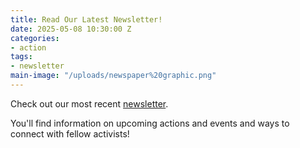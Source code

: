 ```yaml
---
title: Read Our Latest Newsletter!
date: 2025-05-08 10:30:00 Z
categories:
- action
tags:
- newsletter
main-image: "/uploads/newspaper%20graphic.png"
---
```


Check out our most recent [newsletter](https://mailchi.mp/896487e337fd/2025-5-08-indivisiblelab-newsletter-10351396).

You'll find information on upcoming actions and events and ways to connect with fellow activists! 